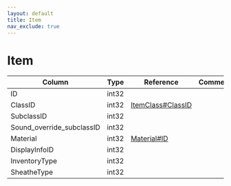 ```yaml
---
layout: default
title: Item
nav_exclude: true
---
```

# Item

| Column | Type | Reference | Comment |
|--------|------|-----------|---------|
|ID|int32|||
|ClassID|int32|[ItemClass#ClassID](ItemClass)||
|SubclassID|int32|||
|Sound_override_subclassID|int32|||
|Material|int32|[Material#ID](Material)||
|DisplayInfoID|int32|||
|InventoryType|int32|||
|SheatheType|int32|||
